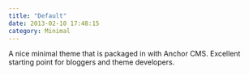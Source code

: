 ```yaml
---
title: "Default"
date: 2013-02-10 17:48:15
category: Minimal
---
```


A nice minimal theme that is packaged in with Anchor CMS. Excellent starting point for bloggers and theme developers.
